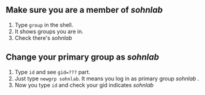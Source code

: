 
Make sure you are a member of _sohnlab_
---

1. Type `group` in the shell.
2. It shows groups you are in.
3. Check there's _sohnlab_

Change your primary group as _sohnlab_ 
---

1. Type `id` and see `gid=???` part.
2. Just type `newgrp sohnlab`. It means you log in as primary group _sohnlab_ .
3. Now you type `id` and check your gid indicates _sohnlab_